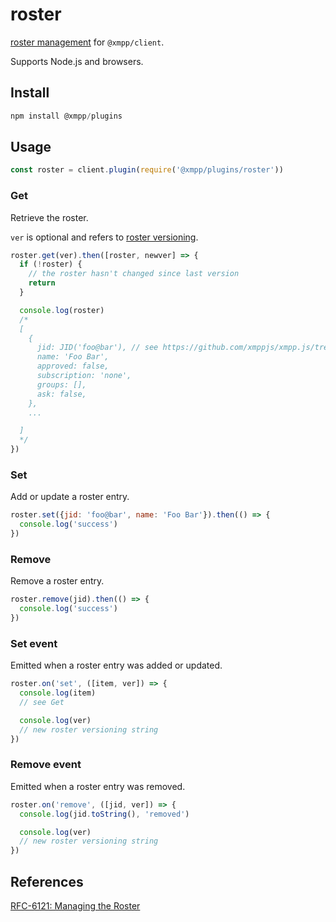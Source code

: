 # roster

[roster management](https://xmpp.org/rfcs/rfc6121.html#roster) for `@xmpp/client`.

Supports Node.js and browsers.

## Install

```js
npm install @xmpp/plugins
```

## Usage


```js
const roster = client.plugin(require('@xmpp/plugins/roster'))
```

### Get

Retrieve the roster.

`ver` is optional and refers to [roster versioning](https://xmpp.org/rfcs/rfc6121.html#roster-versioning-request).

```js
roster.get(ver).then([roster, newver] => {
  if (!roster) {
    // the roster hasn't changed since last version
    return
  }

  console.log(roster)
  /*
  [
    {
      jid: JID('foo@bar'), // see https://github.com/xmppjs/xmpp.js/tree/master/packages/jid
      name: 'Foo Bar',
      approved: false,
      subscription: 'none',
      groups: [],
      ask: false,
    },
    ...

  ]
  */
})
```

### Set

Add or update a roster entry.

```js
roster.set({jid: 'foo@bar', name: 'Foo Bar'}).then(() => {
  console.log('success')
})
```

### Remove

Remove a roster entry.

```js
roster.remove(jid).then(() => {
  console.log('success')
})
```

### Set event

Emitted when a roster entry was added or updated.

```js
roster.on('set', ([item, ver]) => {
  console.log(item)
  // see Get

  console.log(ver)
  // new roster versioning string
})
```

### Remove event

Emitted when a roster entry was removed.

```js
roster.on('remove', ([jid, ver]) => {
  console.log(jid.toString(), 'removed')

  console.log(ver)
  // new roster versioning string
})
```

## References

[RFC-6121: Managing the Roster](https://xmpp.org/rfcs/rfc6121.html#roster)
